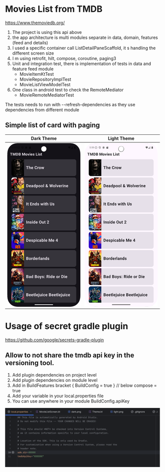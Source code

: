 # Movies List from TMDB

https://www.themoviedb.org/

1. The project is using this api above
2. the app architecture is multi modules separate in data, domain, features (feed and details)
3. I used a specific container call ListDetailPaneScaffold, it s handling the different screen size 
4. I m using retrofit, hilt, compose, coroutine, paging3
5. Unit and integration test, there is implementation of tests in data and feature feed module
    - MovieItemKtTest
    - MovieRepositoryImplTest
    - MovieListViewModelTest
6. One class in android test to check the RemoteMediator
    - MovieRemoteMediatorTest

The tests needs to run with --refresh-dependencies as they use dependencies from different module



## Simple list of card with paging 

|Dark Theme | Light Theme|
|-|-|
|<img src="screenshots%2Fdark.png" width="300" />|<img src="screenshots%2Flight.png" width="300" />|


# Usage of secret gradle plugin

https://github.com/google/secrets-gradle-plugin<br>

## Allow to not share the tmdb api key in the versioning tool.

1. Add plugin dependencies on project level
2. Add plugin dependencies on module level
3. Add in BuildFeatures bracket  { BuildConfig = true } // below compose = true
4. Add your variable in your local.properties file
5. You can use anywhere in your module BuildConfig.apiKey
   

<img src="screenshots%2FlocalProperties.png" width="900" />
